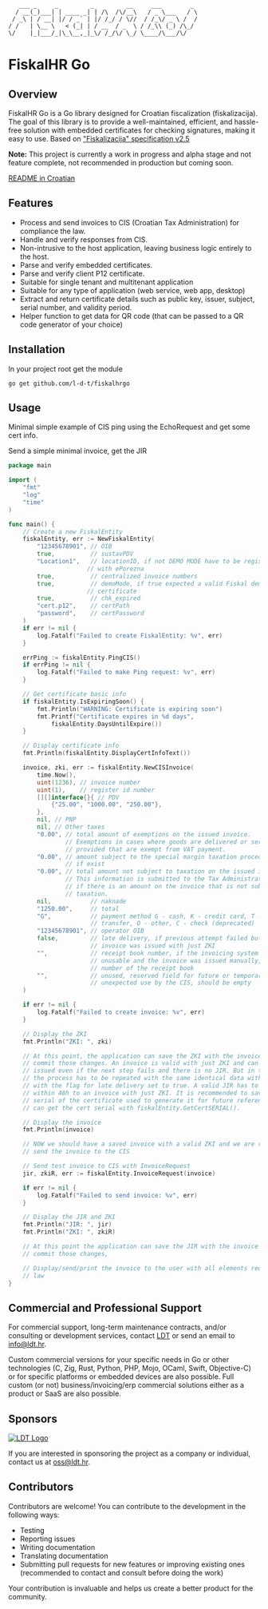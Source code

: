 ```
   ___ _     _         _         __     ___        _ 
  / __(_)___| | ____ _| | /\  /\/__\   / _ \___   / \
 / _\ | / __| |/ / _` | |/ /_/ / \//  / /_\/ _ \ /  /
/ /   | \__ \   < (_| | / __  / _  \ / /_\\ (_) /\_/ 
\/    |_|___/_|\_\__,_|_\/ /_/\/ \_/ \____/\___/\/         
```

# FiskalHR Go

## Overview

FiskalHR Go is a Go library designed for Croatian fiscalization (fiskalizacija). The goal of this library is to provide a well-maintained, efficient, and hassle-free solution with embedded certificates for checking signatures, making it easy to use.
Based on ["Fiskalizacija" specification v2.5](https://www.porezna-uprava.hr/HR_Fiskalizacija/Documents/Fiskalizacija%20-%20Tehnicka%20specifikacija%20za%20korisnike_v2.5._23_10_23pdf.pdf)

**Note:** This project is currently a work in progress and alpha stage and not feature complete, not recommended in production but coming soon.

[README in Croatian](README-HR.md)

## Features

- Process and send invoices to CIS (Croatian Tax Administration) for compliance the law.
- Handle and verify responses from CIS.
- Non-intrusive to the host application, leaving business logic entirely to the host.
- Parse and verify embedded certificates.
- Parse and verify client P12 certificate.
- Suitable for single tenant and multitenant application
- Suitable for any type of application (web service, web app, desktop)
- Extract and return certificate details such as public key, issuer, subject, serial number, and validity period.
- Helper function to get data for QR code (that can be passed to a QR code generator of your choice)

## Installation

In your project root get the module
```
go get github.com/l-d-t/fiskalhrgo
```

## Usage

Minimal simple example of CIS ping using the EchoRequest and get some cert info.

Send a simple minimal invoice, get the JIR

```go
package main

import (
    "fmt"
    "log"
    "time"
)

func main() {
    // Create a new FiskalEntity
    fiskalEntity, err := NewFiskalEntity(
        "12345678901", // OIB
        true,          // sustavPDV
        "Location1",   // locationID, if not DEMO MODE have to be registered
                      // with ePorezna
        true,          // centralized invoice numbers
        true,          // demoMode, if true expected a valid Fiskal demo
                      // certificate
        true,          // chk_expired
        "cert.p12",    // certPath
        "password",    // certPassword
    )
    if err != nil {
        log.Fatalf("Failed to create FiskalEntity: %v", err)
    }

    errPing := fiskalEntity.PingCIS()
    if errPing != nil {
        log.Fatalf("Failed to make Ping request: %v", err)
    }

    // Get certificate basic info
    if fiskalEntity.IsExpiringSoon() {
        fmt.Println("WARNING: Certificate is expiring soon")
        fmt.Printf("Certificate expires in %d days",
            fiskalEntity.DaysUntilExpire())
    }

    // Display certificate info
    fmt.Println(fiskalEntity.DisplayCertInfoText())

    invoice, zki, err := fiskalEntity.NewCISInvoice(
        time.Now(),
        uint(1236), // invoice number
        uint(1),    // register id number
        [][]interface{}{ // PDV
            {"25.00", "1000.00", "250.00"},
        },
        nil, // PNP
        nil, // Other taxes
        "0.00", // total amount of exemptions on the issued invoice. 
                // Exemptions in cases where goods are delivered or services are
                // provided that are exempt from VAT payment.
        "0.00", // amount subject to the special margin taxation procedure 
                // if exist
        "0.00", // total amount not subject to taxation on the issued invoice. 
                // This information is submitted to the Tax Administration only
                // if there is an amount on the invoice that is not subject to
                // taxation.
        nil,           // naknade
        "1250.00",     // total
        "G",           // payment method G - cash, K - credit card, T -
                       // transfer, O - other, C - check (deprecated)
        "12345678901", // operator OIB
        false,         // late delivery, if previous attempt failed but the
                       // invoice was issued with just ZKI
        "",            // receipt book number, if the invoicing system was
                       // unusable and the invoice was issued manually, the
                       // number of the receipt book
        "",            // unused, reserved field for future or temporary
                       // unexpected use by the CIS, should be empty
    )

    if err != nil {
        log.Fatalf("Failed to create invoice: %v", err)
    }

    // Display the ZKI
    fmt.Println("ZKI: ", zki)

    // At this point, the application can save the ZKI with the invoice and
    // commit those changes. An invoice is valid with just ZKI and can be
    // issued even if the next step fails and there is no JIR. But in that case,
    // the process has to be repeated with the same identical data within 48h
    // with the flag for late delivery set to true. A valid JIR has to be added
    // within 48h to an invoice with just ZKI. It is recommended to save the
    // serial of the certificate used to generate it for future reference. You
    // can get the cert serial with fiskalEntity.GetCertSERIAL().

    // Display the invoice
    fmt.Println(invoice)

    // NOW we should have a saved invoice with a valid ZKI and we are ready to
    // send the invoice to the CIS

    // Send test invoice to CIS with InvoiceRequest
    jir, zkiR, err := fiskalEntity.InvoiceRequest(invoice)

    if err != nil {
        log.Fatalf("Failed to send invoice: %v", err)
    }

    // Display the JIR and ZKI
    fmt.Println("JIR: ", jir)
    fmt.Println("ZKI: ", zkiR)

    // At this point the application can save the JIR with the invoice and
    // commit those changes,

    // Display/send/print the invoice to the user with all elements required by
    // law
}
```

## Commercial and Professional Support

For commercial support, long-term maintenance contracts, and/or consulting or development services, contact [LDT](https://ldt.hr) or send an email to [info@ldt.hr](mailto:info@ldt.hr).

Custom commercial versions for your specific needs in Go or other technologies (C, Zig, Rust, Python, PHP, Mojo, OCaml, Swift, Objective-C) or for specific platforms or embedded devices are also possible.
Full custom (or not) business/invoicing/erp commercial solutions either as a product or SaaS are also possible.

## Sponsors

<a href="https://ldt.hr" target="_blank">
    <img src="https://ldt.hr/logo.png" alt="LDT Logo">
</a>

If you are interested in sponsoring the project as a company or individual, contact us at [oss@ldt.hr](mailto:oss@ldt.hr).

## Contributors

Contributors are welcome! You can contribute to the development in the following ways:
- Testing
- Reporting issues
- Writing documentation
- Translating documentation
- Submitting pull requests for new features or improving existing ones (recommended to contact and consult before doing the work)

Your contribution is invaluable and helps us create a better product for the community.